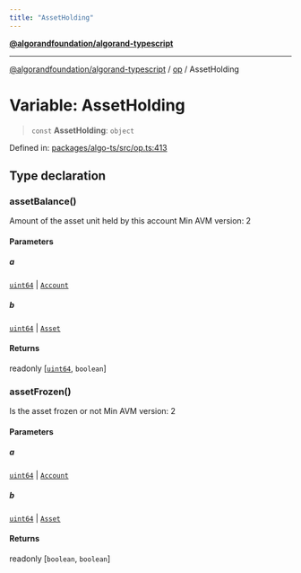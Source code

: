 ```yaml
---
title: "AssetHolding"
---
```


[**@algorandfoundation/algorand-typescript**](../../README.md)

***

[@algorandfoundation/algorand-typescript](../../README.md) / [op](../README.md) / AssetHolding

# Variable: AssetHolding

> `const` **AssetHolding**: `object`

Defined in: [packages/algo-ts/src/op.ts:413](https://github.com/algorandfoundation/puya-ts/blob/main/packages/algo-ts/src/op.ts#L413)

## Type declaration

### assetBalance()

Amount of the asset unit held by this account
Min AVM version: 2

#### Parameters

##### a

[`uint64`](../../index/type-aliases/uint64.md) | [`Account`](../../index/type-aliases/Account.md)

##### b

[`uint64`](../../index/type-aliases/uint64.md) | [`Asset`](../../index/type-aliases/Asset.md)

#### Returns

readonly \[[`uint64`](../../index/type-aliases/uint64.md), `boolean`\]

### assetFrozen()

Is the asset frozen or not
Min AVM version: 2

#### Parameters

##### a

[`uint64`](../../index/type-aliases/uint64.md) | [`Account`](../../index/type-aliases/Account.md)

##### b

[`uint64`](../../index/type-aliases/uint64.md) | [`Asset`](../../index/type-aliases/Asset.md)

#### Returns

readonly \[`boolean`, `boolean`\]
